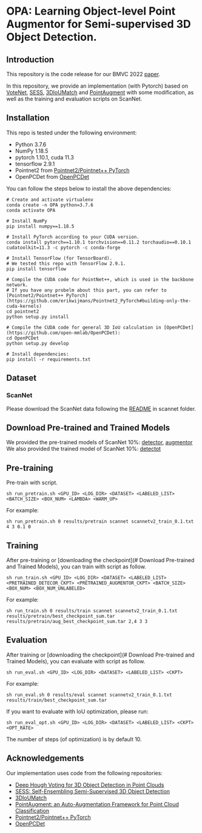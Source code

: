 # OPA: Learning Object-level Point Augmentor for Semi-supervised 3D Object Detection.

## Introduction

This repository is the code release for our BMVC 2022 [paper](https://reurl.cc/3Y0bZ9).

In this repository, we provide an implementation (with Pytorch) based on [VoteNet](https://github.com/facebookresearch/votenet), [SESS](https://github.com/Na-Z/sess), [3DIoUMatch](https://github.com/THU17cyz/3DIoUMatch) and [PointAugment](https://github.com/liruihui/PointAugment) with some modification, as well as the training and evaluation scripts on ScanNet.

## Installation
This repo is tested under the following environment:
- Python 3.7.6
- NumPy 1.18.5
- pytorch 1.10.1, cuda 11.3
- tensorflow 2.9.1
- Pointnet2 from [Pointnet2/Pointnet++ PyTorch](https://github.com/erikwijmans/Pointnet2_PyTorch)
- OpenPCDet from [OpenPCDet](https://github.com/open-mmlab/OpenPCDet)

You can follow the steps below to install the above dependencies:
```
# Create and activate virtualenv
conda create -n OPA python=3.7.6
conda activate OPA

# Install NumPy
pip install numpy==1.18.5

# Install PyTorch according to your CUDA version.
conda install pytorch==1.10.1 torchvision==0.11.2 torchaudio==0.10.1 cudatoolkit=11.3 -c pytorch -c conda-forge

# Install TensorFlow (for TensorBoard).
# We tested this repo with TensorFlow 2.9.1.
pip install tensorflow

# Compile the CUDA code for PointNet++, which is used in the backbone network.
# If you have any probelm about this part, you can refer to [Pointnet2/Pointnet++ PyTorch](https://github.com/erikwijmans/Pointnet2_PyTorch#building-only-the-cuda-kernels)
cd pointnet2
python setup.py install

# Compile the CUDA code for general 3D IoU calculation in [OpenPCDet](https://github.com/open-mmlab/OpenPCDet):
cd OpenPCDet
python setup.py develop

# Install dependencies:
pip install -r requirements.txt
```

## Dataset
### ScanNet
Please download the ScanNet data following the [README](https://github.com/nomiaro/OPA/blob/main/scannet/README.md) in scannet folder.

## Download Pre-trained and Trained Models
We provided the pre-trained models of ScanNet 10%:
[detector](https://drive.google.com/file/d/1Nn3kIaIpA3LISA8ccuf6Sbg5vT0unljb/view?usp=sharing), [augmentor](https://drive.google.com/file/d/1S1zqB3Cr57TZGZVg7QlH11FODlxjhf1P/view?usp=sharing)
We also provided the trained model of ScanNet 10%:
[detectot](https://drive.google.com/file/d/1T_7WDrMFQKMLk5lP7gCj8QA8hR2JpZdO/view?usp=sharing)

## Pre-training
Pre-train with script.
```
sh run_pretrain.sh <GPU_ID> <LOG_DIR> <DATASET> <LABELED_LIST> <BATCH_SIZE> <BOX_NUM> <LAMBDA> <WARM_UP>
```
For example:
```
sh run_pretrain.sh 0 results/pretrain scannet scannetv2_train_0.1.txt 4 3 0.1 0
```

## Training
After pre-training or [downloading the checkpoint](# Download Pre-trained and Trained Models), you can train with script as follow.
```
sh run_train.sh <GPU_ID> <LOG_DIR> <DATASET> <LABELED_LIST> <PRETRAINED_DETECOR_CKPT> <PRETRAINED_AUGMENTOR_CKPT> <BATCH_SIZE> <BOX_NUM> <BOX_NUM_UNLABELED>
```
For example:
```
sh run_train.sh 0 results/train scannet scannetv2_train_0.1.txt results/pretrain/best_checkpoint_sum.tar results/pretrain/aug_best_checkpoint_sum.tar 2,4 3 3
```

## Evaluation
After training or [downloading the checkpoint](# Download Pre-trained and Trained Models), you can evaluate with script as follow.
```
sh run_eval.sh <GPU_ID> <LOG_DIR> <DATASET> <LABELED_LIST> <CKPT>
```
For example:
```
sh run_eval.sh 0 results/eval scannet scannetv2_train_0.1.txt results/train/best_checkpoint_sum.tar
```
If you want to evaluate with IoU optimization, please run:
```
sh run_eval_opt.sh <GPU_ID> <LOG_DIR> <DATASET> <LABELED_LIST> <CKPT> <OPT_RATE>
```
The number of steps (of optimization) is by default 10.

## Acknowledgements
Our implementation uses code from the following repositories:
- [Deep Hough Voting for 3D Object Detection in Point Clouds](https://github.com/facebookresearch/votenet)
- [SESS: Self-Ensembling Semi-Supervised 3D Object Detection](https://github.com/Na-Z/sess)
- [3DIoUMatch](https://github.com/THU17cyz/3DIoUMatch)
- [PointAugment: an Auto-Augmentation Framework for Point Cloud Classification](https://github.com/liruihui/PointAugment)
- [Pointnet2/Pointnet++ PyTorch](https://github.com/erikwijmans/Pointnet2_PyTorch)
- [OpenPCDet](https://github.com/open-mmlab/OpenPCDet)
